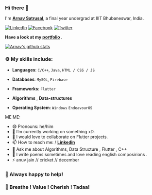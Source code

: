 ### Hi there 👋

I'm **[Arnav Satrusal](https://www.linkedin.com/in/arnavsatrusal/)**, a final year undergrad at IIIT Bhubaneswar, India.

 [![LinkedIn](https://img.shields.io/static/v1.svg?label=LinkedIn&message=@arnav&logo=linkedin&style=flat&color=blue)](https://www.linkedin.com/in/arnavsatrusal/)
 [![Facebook](https://img.shields.io/static/v1.svg?label=facebook&message=@arnav&logo=facebook&style=flat&color=blue)](https://www.facebook.com/arnav.satrusal.3/)
 [![Twitter](https://img.shields.io/static/v1.svg?label=twitter&message=@arnav&logo=twitter&style=flat&color=blue)](https://twitter.com/ASatrusal)
 

**Have a look at my [portfolio](https://arnavsatrusal.netlify.app/) .** 

[![Arnav's github stats](https://github-readme-stats.vercel.app/api?username=arnav-snowleo&show_icons=true)](https://github.com/arnav-snowleo/)


### :gear: My skills include:

- **Languages**: `C/C++`, `Java`, `HTML / CSS / JS`

- **Databases**: `MySQL`, `Firebase`

- **Frameworks**: `Flutter` 
    
- **Algorithms** , **Data-structures** 

- **Operating System**: `Windows` `EndeavourOS`
    
ME ME:

- 😄 Pronouns: he/him
- 🔭 I’m currently working on something xD.
- 👯 I would love to collaborate on Flutter projects.
- 📫 How to reach me:  / **[Linkedin](https://www.linkedin.com/in/arnavsatrusal/)**  
- 💬 Ask me about Algorithms, Data Structure , Flutter , C++ 
- 🌱 I write poems sometimes and love reading english composirions .
- ⚡ anuv jain // cricket // december


### :handshake: Always happy to help!


### :hugs: Breathe ! Value ! Cherish ! Tadaa! 
